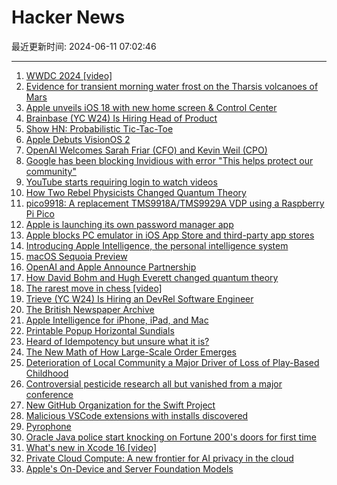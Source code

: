 # Hacker News

最近更新时间: 2024-06-11 07:02:46

--- 
1. [WWDC 2024 [video]](https://www.youtube.com/watch?v=RXeOiIDNNek) 
2. [Evidence for transient morning water frost on the Tharsis volcanoes of Mars](https://www.nature.com/articles/s41561-024-01457-7) 
3. [Apple unveils iOS 18 with new home screen & Control Center](https://9to5mac.com/2024/06/10/ios-18-new-features-launch-release-date/) 
4. [Brainbase (YC W24) Is Hiring Head of Product](https://www.ycombinator.com/companies/brainbase/jobs/W62qIfA-founding-head-of-product) 
5. [Show HN: Probabilistic Tic-Tac-Toe](https://www.csun.io/2024/06/08/probabilistic-tic-tac-toe.html) 
6. [Apple Debuts VisionOS 2](https://techcrunch.com/2024/06/10/apple-debuts-visionos-2/) 
7. [OpenAI Welcomes Sarah Friar (CFO) and Kevin Weil (CPO)](https://openai.com/index/openai-welcomes-cfo-cpo/) 
8. [Google has been blocking Invidious with error "This helps protect our community"](https://github.com/iv-org/invidious/issues/4734) 
9. [YouTube starts requiring login to watch videos](https://files.catbox.moe/gtwa1g.PNG) 
10. [How Two Rebel Physicists Changed Quantum Theory](https://daily.jstor.org/how-two-rebel-physicists-changed-quantum-theory/) 
11. [pico9918: A replacement TMS9918A/TMS9929A VDP using a Raspberry Pi Pico](https://github.com/visrealm/pico9918) 
12. [Apple is launching its own password manager app](https://techcrunch.com/2024/06/10/apple-is-launching-its-own-password-manager-app/) 
13. [Apple blocks PC emulator in iOS App Store and third-party app stores](https://9to5mac.com/2024/06/09/apple-blocks-pc-emulator-utm-app-store/) 
14. [Introducing Apple Intelligence, the personal intelligence system](https://www.apple.com/newsroom/2024/06/introducing-apple-intelligence-for-iphone-ipad-and-mac/) 
15. [macOS Sequoia Preview](https://www.apple.com/macos/macos-sequoia-preview/) 
16. [OpenAI and Apple Announce Partnership](https://openai.com/index/openai-and-apple-announce-partnership/) 
17. [How David Bohm and Hugh Everett changed quantum theory](https://daily.jstor.org/how-two-rebel-physicists-changed-quantum-theory/) 
18. [The rarest move in chess [video]](https://www.youtube.com/watch?v=iDnW0WiCqNc) 
19. [Trieve (YC W24) Is Hiring an DevRel Software Engineer](https://www.ycombinator.com/companies/trieve/jobs/2jeeXLs-developer-relations-software-engineer) 
20. [The British Newspaper Archive](https://www.britishnewspaperarchive.co.uk/) 
21. [Apple Intelligence for iPhone, iPad, and Mac](https://www.apple.com/newsroom/2024/06/introducing-apple-intelligence-for-iphone-ipad-and-mac/) 
22. [Printable Popup Horizontal Sundials](https://www.blocklayer.com/sundial-popeng) 
23. [Heard of Idempotency but unsure what it is?](https://timmoth.github.io/AsyncMonolith/posts/idempotency/) 
24. [The New Math of How Large-Scale Order Emerges](https://www.quantamagazine.org/the-new-math-of-how-large-scale-order-emerges-20240610/) 
25. [Deterioration of Local Community a Major Driver of Loss of Play-Based Childhood](https://www.afterbabel.com/p/community-based-childhood) 
26. [Controversial pesticide research all but vanished from a major conference](https://usrtk.org/bees-neonics/entomological-society-america-corporate-partners/) 
27. [New GitHub Organization for the Swift Project](https://www.swift.org/blog/swiftlang-github/) 
28. [Malicious VSCode extensions with installs discovered](https://www.bleepingcomputer.com/news/security/malicious-vscode-extensions-with-millions-of-installs-discovered/) 
29. [Pyrophone](https://en.wikipedia.org/wiki/Pyrophone) 
30. [Oracle Java police start knocking on Fortune 200's doors for first time](https://www.theregister.com/2024/06/10/fortune_200_oracle_java_audit/) 
31. [What's new in Xcode 16 [video]](https://developer.apple.com/videos/play/wwdc2024/10135/) 
32. [Private Cloud Compute: A new frontier for AI privacy in the cloud](https://security.apple.com/blog/private-cloud-compute/) 
33. [Apple's On-Device and Server Foundation Models](https://machinelearning.apple.com/research/introducing-apple-foundation-models) 
